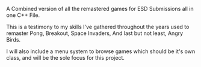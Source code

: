 A Combined version of all the remastered games for ESD Submissions all in one C++ File.

This is a testimony to my skills I've gathered throughout the years used to remaster
Pong, Breakout, Space Invaders, And last but not least, Angry Birds.

I will also include a menu system to browse games which should be it's own class, and will be the sole
focus for this project.
